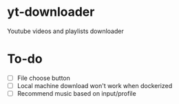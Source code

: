 # yt-downloader
Youtube videos and playlists downloader

# To-do
- [ ] File choose button
- [ ] Local machine download won't work when dockerized
- [ ] Recommend music based on input/profile